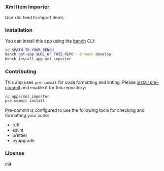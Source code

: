 ### Xml Item Importer

Use xlm feed to import items

### Installation

You can install this app using the [bench](https://github.com/frappe/bench) CLI:

```bash
cd $PATH_TO_YOUR_BENCH
bench get-app $URL_OF_THIS_REPO --branch develop
bench install-app xml_importer
```

### Contributing

This app uses `pre-commit` for code formatting and linting. Please [install pre-commit](https://pre-commit.com/#installation) and enable it for this repository:

```bash
cd apps/xml_importer
pre-commit install
```

Pre-commit is configured to use the following tools for checking and formatting your code:

- ruff
- eslint
- prettier
- pyupgrade

### License

mit
